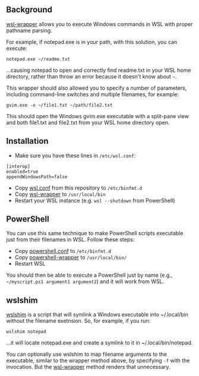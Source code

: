 ## Background
[wsl-wrapper](wsl-wrapper) allows you to execute Windows commands in WSL with proper pathname parsing.

For example, if notepad.exe is in your path, with this solution, you can execute:
```
notepad.exe ~/readme.txt
```
...causing notepad to open and correctly find readme.txt in your WSL home directory, rather than throw an error because it doesn't know about `~`.

This wrapper should also allowed you to specify a number of parameters, including command-line switches and multiple filenames, for example:
```
gvim.exe -o ~/file1.txt ~/path/file2.txt
```
This should open the Windows gvim.exe executable with a split-pane view and both file1.txt and file2.txt from your WSL home directory open.
## Installation
* Make sure you have these lines in `/etc/wsl.conf`:
```
[interop]
enabled=true
appendWindowsPath=false
```
* Copy [wsl.conf](wsl.conf) from this repository to `/etc/binfmt.d`
* Copy [wsl-wrapper](wsl-wrapper) to `/usr/local/bin`
* Restart your WSL instance (e.g. `wsl --shutdown` from PowerShell)
## PowerShell
You can use this same technique to make PowerShell scripts executable just from their filenames in WSL. Follow these steps:
* Copy [powershell.conf](powershell.conf) to `/etc/binfmt.d`
* Copy [powershell-wrapper](powershell-wrapper) to `/usr/local/bin/`
* Restart WSL

You should then be able to execute a PowerShell just by name (e.g., `~/myscript.ps1 argument1 argument2`) and it will work from WSL.
## wslshim 
[wslshim](wslshim) is a script that will symlink a Windows executable into ~/.local/bin without the filename exetnsion. So, for example, if you run:
```
wslshim notepad
```
...it will locate notepad.exe and create a symlink to it in ~/.local/bin/notepad.

You can optionally use wslshim to map filename arguments to the executable, similar to the wrapper method above, by specifying `-f` with the invocation. But the [wsl-wrapper](wsl-wrapper) method renders that unnecessary.
